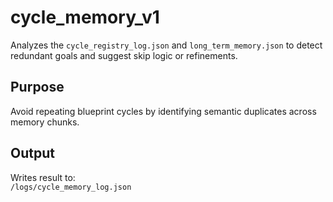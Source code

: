 # cycle_memory_v1

Analyzes the `cycle_registry_log.json` and `long_term_memory.json` to detect redundant goals and suggest skip logic or refinements.

## Purpose

Avoid repeating blueprint cycles by identifying semantic duplicates across memory chunks.

## Output

Writes result to:  
`/logs/cycle_memory_log.json`
